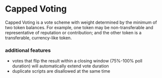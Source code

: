 # Capped Voting

Capped Voting is a vote scheme with weight determined by the minimum of two token balances. For example, one token may be non-transferable and representative of reputation or contribution; and the other token is a transferable, currency-like token.

### additional features

- votes that flip the result within a closing window (75%-100% poll duration) will automatically extend vote duration
- duplicate scripts are disallowed at the same time
